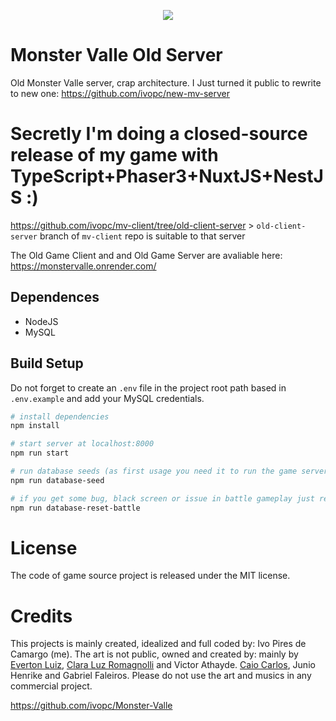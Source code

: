 <p align="center" width="100%">
    <img src="https://i.imgur.com/bh8ZbWe.png">
</p>

# Monster Valle Old Server
Old Monster Valle server, crap architecture. 
I Just turned it public to rewrite to new one: https://github.com/ivopc/new-mv-server

# Secretly I'm doing a closed-source release of my game with TypeScript+Phaser3+NuxtJS+NestJS :)


https://github.com/ivopc/mv-client/tree/old-client-server > `old-client-server` branch of `mv-client` repo is suitable to that server


The Old Game Client and and Old Game Server are avaliable here: https://monstervalle.onrender.com/


## Dependences
- NodeJS
- MySQL

## Build Setup

Do not forget to create an `.env` file in the project root path based in `.env.example` and add your MySQL credentials.

``` bash
# install dependencies
npm install

# start server at localhost:8000
npm run start

# run database seeds (as first usage you need it to run the game server that depends on database)
npm run database-seed

# if you get some bug, black screen or issue in battle gameplay just reset the battle related databases
npm run database-reset-battle
```

# License
The code of game source project is released under the MIT license.

# Credits
This projects is mainly created, idealized and full coded by: Ivo Pires de Camargo (me). 
The art is not public, owned and created by: mainly by [Everton Luiz](https://soundcloud.com/evertonluizmaestro?), [Clara Luz Romagnolli](https://linktr.ee/shaarpie) and Victor Athayde. [Caio Carlos](https://clockworkraven.itch.io/), Junio Henrike and Gabriel Faleiros. Please do not use the art and musics in any commercial project.


https://github.com/ivopc/Monster-Valle
